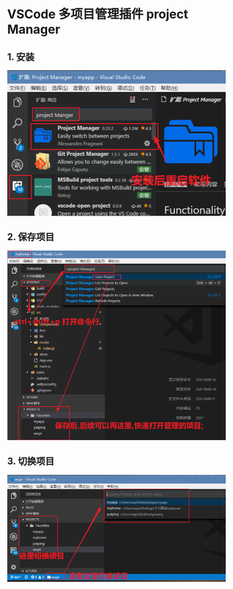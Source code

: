 # VSCode 多项目管理插件 project Manager

## 1. 安装

![](images/155.png)

## 2. 保存项目

![](images/156.png)

## 3. 切换项目

![](images/157.png)